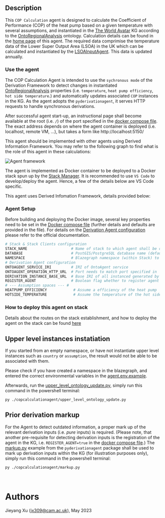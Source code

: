 ## Description
This `COP Calculation` agent is designed to calculate the Coefficient of Performance (COP) of the heat pump based on a given temperature with several assumptions, and instantiated in the [The World Avatar] KG according to the [OntoRegionalAnalysis] ontology. Calculation details can be found in the [home page] of this agent. The required data comprimise the temperature data of the Lower Super Output Area (LSOA) in the UK which can be calculated and instantiated by the [LSOAInputAgent]. This data is updated annually. 

### Use the agent
The COP Calculation Agent is intended to use the `sychronous mode` of the Derivation Framework to detect changes in instantiated [OntoRegionalAnalysis] properties (i.e. `temperature`, `heat pump efficiency`, `hot side temperature`.) and automatically updates associated `COP`  instances in the KG. As the agent adopts the `pyderivationagent`, it serves HTTP requests to handle synchronous derivations.

After successful agent start-up, an instructional page shall become available at the root (i.e. `/`) of the port specified in the [docker compose file]. The exact address depends on where the agent container is deployed (i.e. localhost, remote VM, ...), but takes a form like http://localhost:5150/

This agent should be implemented with other agents using Derived Information Framework. You may refer to the following graph to find what is the role of this agent in these calculations:

![Agent framework](https://i.imgur.com/vSBvBoJ.jpeg)

The agent is implemented as Docker container to be deployed to a Docker stack spun up by the [Stack Manager]. It is recommended to use `VS Code` to develop/deploy the agent. Hence, a few of the details below are VS Code specific.

This agent uses Derived Infomation Framework, details provided below:

### Agent Setup
Before building and deploying the Docker image, several key properties need to be set in the [Docker compose file] (further details and defaults are provided in the file). For details on the [Derivation Agent configuration] please refer to the official documentation.

```bash
# Stack & Stack Clients configuration
STACK_NAME                    # Name of stack to which agent shall be deployed
DATABASE                      # PostGIS/PostgreSQL database name (default: `postgres`)
NAMESPACE                     # Blazegraph namespace (within Stack) to monitor
# Derivation Agent configuration
ONTOAGENT_SERVICE_IRI         # IRI of OntoAgent service
ONTOAGENT_OPERATION_HTTP_URL  # Port needs to match port specified in `docker-compose.yml`
DERIVATION_INSTANCE_BASE_URL  # Base IRI of all instanced generated by agent
REGISTER_AGENT                # Boolean flag whether to register agent in KG (`true` required to detect derivations)
# --- Assumption spaces --- #
HEATPUMP_EFFICIENCY            # Assume a efficiency of the heat pump
HOTSIDE_TEMPERATURE            # Assume the temperature of the hot side of the heatpump. In the unit of Kelvin 
```

### How to deploy this agent on stack
Details about the routes on the stack establishment, and how to deploy the agent on the stack can be found [here](https://htmlpreview.github.io/?https://github.com/cambridge-cares/TheWorldAvatar/blob/main/Agents/LSOAInputAgent/deploy_agent_on_stack.html)


## Upper level instances instatiation
If you started from an empty namespace, or have not instantiate upper level instances such as `country` or `assumption`, the result would not be able to be associated with them. 

Please check if you have created a namespace in the blazegraph, and entered the correct environmental variables in the [agent.env.example](./agent.env.example). 

Afterwards, run the [upper_level_ontology_update.py](./copcalculationagent/upper_level_ontology_update.py), simply run this command in the powershell terminal:
```bash
py ./copcalculationagent/upper_level_ontology_update.py
```

## Prior derivation markup
For the Agent to detect outdated information, a proper mark up of the relevant derivation inputs (i.e. *pure* inputs) is required. (Please note, that another pre-requisite for detecting derivation inputs is the registration of the agent in the KG, i.e. `REGISTER_AGENT=true` in the [docker compose file].) The [markup.py] example from the `pyderivationagent` package shall be used to mark up derivation inputs within the KG (for illustration purposes only), simply run this command in the powershell terminal:
```bash
py ./copcalculationagent/markup.py
```

&nbsp;
# Authors 
Jieyang Xu (jx309@cam.ac.uk), May 2023
<!-- Links -->
[markup.py]:./copcalculationagent/markup.py
[home page]:https://htmlpreview.github.io/?https://github.com/cambridge-cares/TheWorldAvatar/blob/main/Agents/CopCalculationAgent_TimeSeries/index.html
[LSOAInputAgent]:https://github.com/cambridge-cares/TheWorldAvatar/tree/main/Agents/LSOAInputAgent
<!-- websites -->
[allows you to publish and install packages]: https://docs.github.com/en/packages/working-with-a-github-packages-registry/working-with-the-apache-maven-registry#authenticating-to-github-packages
[Container registry on Github]: https://ghcr.io
[Create SSH key]: https://docs.digitalocean.com/products/droplets/how-to/add-ssh-keys/create-with-openssh/
[Github package repository]: https://github.com/cambridge-cares/TheWorldAvatar/wiki/Packages
[Java Development Kit version >=11]: https://adoptium.net/en-GB/temurin/releases/?version=11
[personal access token]: https://docs.github.com/en/github/authenticating-to-github/creating-a-personal-access-token
[py4jps]: https://pypi.org/project/py4jps/#description
[Upload SSH key]: https://docs.digitalocean.com/products/droplets/how-to/add-ssh-keys/to-existing-droplet/
[VS Code via SSH]: https://code.visualstudio.com/docs/remote/ssh
[visibility of the pushed docker image to public]: https://docs.github.com/en/packages/learn-github-packages/configuring-a-packages-access-control-and-visibility#configuring-visibility-of-container-images-for-an-organization

<!-- TWA github -->
[CMCL Docker registry wiki page]: https://github.com/cambridge-cares/TheWorldAvatar/wiki/Docker%3A-Image-registry
[Common stack scripts]: https://github.com/cambridge-cares/TheWorldAvatar/tree/main/Deploy/stacks/dynamic/common-scripts
[Derivation Agent]: https://github.com/cambridge-cares/TheWorldAvatar/tree/main/JPS_BASE_LIB/python_derivation_agent
[Derivation Agent configuration]: https://github.com/cambridge-cares/TheWorldAvatar/blob/main/JPS_BASE_LIB/python_derivation_agent/pyderivationagent/conf/agent_conf.py
[EPC Agent]: https://github.com/cambridge-cares/TheWorldAvatar/tree/dev-EPCInstantiationAgent/Agents/EnergyPerformanceCertificateAgent
[JPS_BASE_LIB]: https://github.com/cambridge-cares/TheWorldAvatar/tree/main/JPS_BASE_LIB
[OntoRegionalAnalysis]: http://www.theworldavatar.com/ontology/ontoregionalanlysis/OntoRegionalAnalysis.owl
[HM Land Registry Agent]: https://github.com/cambridge-cares/TheWorldAvatar/tree/dev-PropertySalesInstantiationAgent/Agents/HMLandRegistryAgent
[spin up the stack]: https://github.com/cambridge-cares/TheWorldAvatar/blob/main/Deploy/stacks/dynamic/stack-manager/README.md#spinning-up-a-stack
[Stack Manager]: https://github.com/cambridge-cares/TheWorldAvatar/tree/main/Deploy/stacks/dynamic/stack-manager
[Stack-Clients]: https://github.com/cambridge-cares/TheWorldAvatar/tree/main/Deploy/stacks/dynamic/stack-clients
[The World Avatar]: https://github.com/cambridge-cares/TheWorldAvatar
[Average Square Metre Price Agent]: https://github.com/cambridge-cares/TheWorldAvatar/tree/main/Agents/AverageSquareMetrePriceAgent

<!-- data sources -->
[Energy Performance Certificate data]: https://epc.opendatacommunities.org/docs/api
[HM Land Registry Open Data]: https://landregistry.data.gov.uk/app/root/doc/ppd

<!-- files -->
[Dockerfile]: ./Dockerfile
[docker compose file]: ./docker-compose.yml